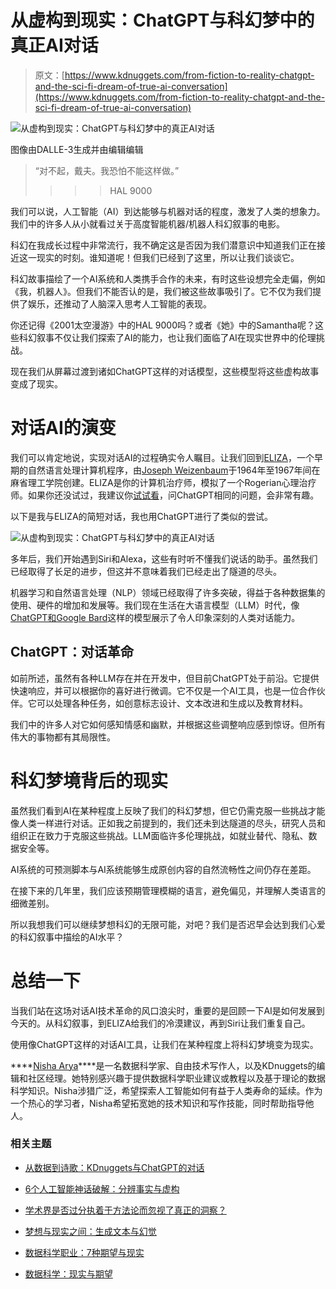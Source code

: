 # 从虚构到现实：ChatGPT与科幻梦中的真正AI对话

> 原文：[https://www.kdnuggets.com/from-fiction-to-reality-chatgpt-and-the-sci-fi-dream-of-true-ai-conversation](https://www.kdnuggets.com/from-fiction-to-reality-chatgpt-and-the-sci-fi-dream-of-true-ai-conversation)

![从虚构到现实：ChatGPT与科幻梦中的真正AI对话](../Images/21df5a61c0f28fe0cc1238179b39a49e.png)

图像由DALLE-3生成并由编辑编辑

> “对不起，戴夫。我恐怕不能这样做。”
> 
> >>> HAL 9000

我们可以说，人工智能（AI）到达能够与机器对话的程度，激发了人类的想象力。我们中的许多人从小就看过关于高度智能机器/机器人科幻叙事的电影。

科幻在我成长过程中非常流行，我不确定这是否因为我们潜意识中知道我们正在接近这一现实的时刻。谁知道呢！但我们已经到了这里，所以让我们谈谈它。

科幻故事描绘了一个AI系统和人类携手合作的未来，有时这些设想完全走偏，例如《我，机器人》。但我们不能否认的是，我们被这些故事吸引了。它不仅为我们提供了娱乐，还推动了人脑深入思考人工智能的表现。

你还记得《2001太空漫游》中的HAL 9000吗？或者《她》中的Samantha呢？这些科幻叙事不仅让我们探索了AI的能力，也让我们面临了AI在现实世界中的伦理挑战。

现在我们从屏幕过渡到诸如ChatGPT这样的对话模型，这些模型将这些虚构故事变成了现实。

# 对话AI的演变

我们可以肯定地说，实现对话AI的过程确实令人瞩目。让我们回到[ELIZA](https://psych.fullerton.edu/mbirnbaum/psych101/Eliza.htm)，一个早期的自然语言处理计算机程序，由[Joseph Weizenbaum](https://en.wikipedia.org/wiki/Joseph_Weizenbaum)于1964年至1967年间在麻省理工学院创建。ELIZA是你的计算机治疗师，模拟了一个Rogerian心理治疗师。如果你还没试过，我建议你[试试看](https://psych.fullerton.edu/mbirnbaum/psych101/Eliza.htm)，问ChatGPT相同的问题，会非常有趣。

以下是我与ELIZA的简短对话，我也用ChatGPT进行了类似的尝试。

![从虚构到现实：ChatGPT与科幻梦中的真正AI对话](../Images/c8ecb46cf9cd8510609fd1eab3f8b4c1.png)

多年后，我们开始遇到Siri和Alexa，这些有时听不懂我们说话的助手。虽然我们已经取得了长足的进步，但这并不意味着我们已经走出了隧道的尽头。

机器学习和自然语言处理（NLP）领域已经取得了许多突破，得益于各种数据集的使用、硬件的增加和发展等。我们现在生活在大语言模型（LLM）时代，像[ChatGPT和Google Bard](/chatgpt-vs-bard)这样的模型展示了令人印象深刻的人类对话能力。

## ChatGPT：对话革命

如前所述，虽然有各种LLM存在并在开发中，但目前ChatGPT处于前沿。它提供快速响应，并可以根据你的喜好进行微调。它不仅是一个AI工具，也是一位合作伙伴。它可以处理各种任务，如创意标志设计、文本改进和生成以及教育材料。

我们中的许多人对它如何感知情感和幽默，并根据这些调整响应感到惊讶。但所有伟大的事物都有其局限性。

# 科幻梦境背后的现实

虽然我们看到AI在某种程度上反映了我们的科幻梦想，但它仍需克服一些挑战才能像人类一样进行对话。正如我之前提到的，我们还未到达隧道的尽头，研究人员和组织正在致力于克服这些挑战。LLM面临许多伦理挑战，如就业替代、隐私、数据安全等。

AI系统的可预测脚本与AI系统能够生成原创内容的自然流畅性之间仍存在差距。

在接下来的几年里，我们应该预期管理模糊的语言，避免偏见，并理解人类语言的细微差别。

所以我想我们可以继续梦想科幻的无限可能，对吧？我们是否迟早会达到我们心爱的科幻叙事中描绘的AI水平？

# 总结一下

当我们站在这场对话AI技术革命的风口浪尖时，重要的是回顾一下AI是如何发展到今天的。从科幻叙事，到ELIZA给我们的冷漠建议，再到Siri让我们重复自己。

使用像ChatGPT这样的对话AI工具，让我们在某种程度上将科幻梦境变为现实。

[](https://www.linkedin.com/in/nisha-arya-ahmed/)****[Nisha Arya](https://www.linkedin.com/in/nisha-arya-ahmed/)****是一名数据科学家、自由技术写作人，以及KDnuggets的编辑和社区经理。她特别感兴趣于提供数据科学职业建议或教程以及基于理论的数据科学知识。Nisha涉猎广泛，希望探索人工智能如何有益于人类寿命的延续。作为一个热心的学习者，Nisha希望拓宽她的技术知识和写作技能，同时帮助指导他人。

### 相关主题

+   [从数据到诗歌：KDnuggets与ChatGPT的对话](https://www.kdnuggets.com/2022/12/kdnuggets-chatgpt-conversation.html)

+   [6个人工智能神话破解：分辨事实与虚构](https://www.kdnuggets.com/6-artificial-intelligence-myths-debunked-separating-fact-from-fiction)

+   [学术界是否过分执着于方法论而忽视了真正的洞察？](https://www.kdnuggets.com/is-academia-obsessing-over-methodology-at-the-cost-of-true-insights)

+   [梦想与现实之间：生成文本与幻觉](https://www.kdnuggets.com/between-dreams-and-reality-generative-text-and-hallucinations)

+   [数据科学职业：7种期望与现实](https://www.kdnuggets.com/2022/06/data-science-career-7-expectations-reality.html)

+   [数据科学：现实与期望](https://www.kdnuggets.com/2022/03/data-science-reality-expectations.html)
